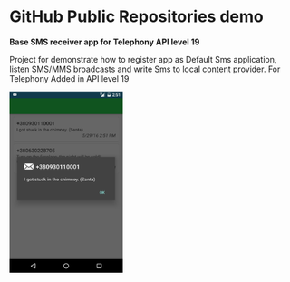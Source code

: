# GitHub Public Repositories demo

<p><b>Base SMS receiver app for Telephony API level 19</b></p>
Project for demonstrate how to register app as Default Sms application, listen SMS/MMS broadcasts and write Sms to local content provider. For Telephony Added in API level 19

<p><img src="https://raw.githubusercontent.com/Flinbor/Sms-receiver/master/screenshot/Screenshot_20160529-145142.png" alt="screen" width="200" height="320"></p>
